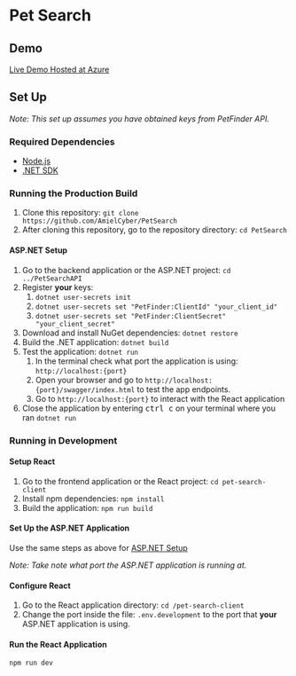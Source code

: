 # Pet Search

## Demo
[Live Demo Hosted at Azure](https://pet-search.azurewebsites.net)

## Set Up

*Note: This set up assumes you have obtained keys from PetFinder API.*

### Required Dependencies

* [Node.js](https://nodejs.org/en)
* [.NET SDK](https://dotnet.microsoft.com/en-us/download)


### Running the Production Build
1. Clone this repository: `git clone https://github.com/AmielCyber/PetSearch`
2. After cloning this repository, go to the repository directory: `cd PetSearch`
#### ASP.NET Setup

1. Go to the backend application or the ASP.NET project: `cd ../PetSearchAPI`
2. Register **your** keys:
   1. `dotnet user-secrets init`
   2. `dotnet user-secrets set "PetFinder:ClientId" "your_client_id"`
   3. `dotnet user-secrets set "PetFinder:ClientSecret" "your_client_secret"`
3. Download and install NuGet dependencies: `dotnet restore`
4. Build the .NET application: `dotnet build`
5. Test the application: `dotnet run`
   1. In the terminal check what port the application is using: `http://localhost:{port}`
   2. Open your browser and go to `http://localhost:{port}/swagger/index.html` to test the app endpoints.
   3. Go to `http://localhost:{port}` to interact with the React application
6. Close the application by entering <kbd>ctrl c</kbd> on your terminal where you ran `dotnet run`

### Running in Development

#### Setup React

1. Go to the frontend application or the React project: `cd pet-search-client`
2. Install npm dependencies: `npm install`
3. Build the application: `npm run build`

#### Set Up the ASP.NET Application
Use the same steps as above for [ASP.NET Setup](#aspnet-setup)

*Note: Take note what port the ASP.NET application is running at.*

#### Configure React
1. Go to the React application directory: `cd /pet-search-client`
2. Change the port inside the file: `.env.development` to the port that **your** ASP.NET application is using.

#### Run the React Application
`npm run dev`

